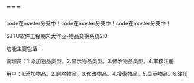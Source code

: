 # ---
code在master分支中！code在master分支中！code在master分支中！

SJTU软件工程期末大作业-物品交换系统2.0

功能主要包括：

管理员：1.添加物品类型。2.显示物品类型。3.修改物品类型。4.审核注册

用户：1.添加物品。2.删除物品。3.修改物品。4.搜索物品。5.显示物品。6.注册
